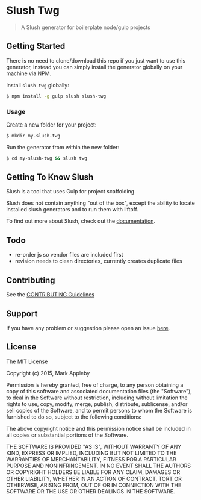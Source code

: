 # Slush Twg 

> A Slush generator for boilerplate node/gulp projects

## Getting Started

There is no need to clone/download this repo if you just want to use this generator, instead you can simply install the generator globally on your machine via NPM.

Install `slush-twg` globally:

```bash
$ npm install -g gulp slush slush-twg
```

### Usage

Create a new folder for your project:

```bash
$ mkdir my-slush-twg
```

Run the generator from within the new folder:

```bash
$ cd my-slush-twg && slush twg
```

## Getting To Know Slush

Slush is a tool that uses Gulp for project scaffolding.

Slush does not contain anything "out of the box", except the ability to locate installed slush generators and to run them with liftoff.

To find out more about Slush, check out the [documentation](https://github.com/slushjs/slush).

## Todo

- re-order js so vendor files are included first
- revision needs to clean directories, currently creates duplicate files

## Contributing

See the [CONTRIBUTING Guidelines](https://github.com/themarkappleby/slush-twg/blob/master/CONTRIBUTING.md)

## Support
If you have any problem or suggestion please open an issue [here](https://github.com/themarkappleby/slush-twg/issues).

## License 

The MIT License

Copyright (c) 2015, Mark Appleby

Permission is hereby granted, free of charge, to any person
obtaining a copy of this software and associated documentation
files (the "Software"), to deal in the Software without
restriction, including without limitation the rights to use,
copy, modify, merge, publish, distribute, sublicense, and/or sell
copies of the Software, and to permit persons to whom the
Software is furnished to do so, subject to the following
conditions:

The above copyright notice and this permission notice shall be
included in all copies or substantial portions of the Software.

THE SOFTWARE IS PROVIDED "AS IS", WITHOUT WARRANTY OF ANY KIND,
EXPRESS OR IMPLIED, INCLUDING BUT NOT LIMITED TO THE WARRANTIES
OF MERCHANTABILITY, FITNESS FOR A PARTICULAR PURPOSE AND
NONINFRINGEMENT. IN NO EVENT SHALL THE AUTHORS OR COPYRIGHT
HOLDERS BE LIABLE FOR ANY CLAIM, DAMAGES OR OTHER LIABILITY,
WHETHER IN AN ACTION OF CONTRACT, TORT OR OTHERWISE, ARISING
FROM, OUT OF OR IN CONNECTION WITH THE SOFTWARE OR THE USE OR
OTHER DEALINGS IN THE SOFTWARE.

